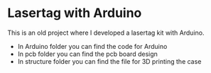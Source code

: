# Lasertag with Arduino

This is an old project where I developed a lasertag kit with Arduino.

- In Arduino folder you can find the code for Arduino
- In pcb folder you can find the pcb board design
- In structure folder you can find the file for 3D printing the case
